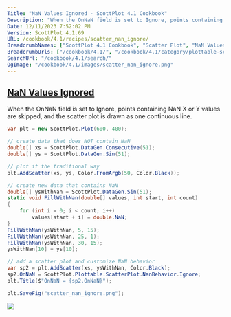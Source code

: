 ```yaml
---
Title: "NaN Values Ignored - ScottPlot 4.1 Cookbook"
Description: "When the OnNaN field is set to Ignore, points containing NaN X or Y values are skipped, and the scatter plot is drawn as one continuous line."
Date: 12/11/2023 7:52:02 PM
Version: ScottPlot 4.1.69
URL: /cookbook/4.1/recipes/scatter_nan_ignore/
BreadcrumbNames: ["ScottPlot 4.1 Cookbook", "Scatter Plot", "NaN Values Ignored"]
BreadcrumbUrls: ["/cookbook/4.1/", "/cookbook/4.1/category/plottable-scatter-plot", "/cookbook/4.1/recipes/scatter_nan_ignore/"]
SearchUrl: "/cookbook/4.1/search/"
OgImage: "/cookbook/4.1/images/scatter_nan_ignore.png"
---
```


<h2><a href='/cookbook/4.1/recipes/scatter_nan_ignore/'>NaN Values Ignored</a></h2>

When the OnNaN field is set to Ignore, points containing NaN X or Y values are skipped, and the scatter plot is drawn as one continuous line.

```cs
var plt = new ScottPlot.Plot(600, 400);

// create data that does NOT contain NaN
double[] xs = ScottPlot.DataGen.Consecutive(51);
double[] ys = ScottPlot.DataGen.Sin(51);

// plot it the traditional way
plt.AddScatter(xs, ys, Color.FromArgb(50, Color.Black));

// create new data that contains NaN
double[] ysWithNan = ScottPlot.DataGen.Sin(51);
static void FillWithNan(double[] values, int start, int count)
{
    for (int i = 0; i < count; i++)
        values[start + i] = double.NaN;
}
FillWithNan(ysWithNan, 5, 15);
FillWithNan(ysWithNan, 25, 1);
FillWithNan(ysWithNan, 30, 15);
ysWithNan[10] = ys[10];

// add a scatter plot and customize NaN behavior
var sp2 = plt.AddScatter(xs, ysWithNan, Color.Black);
sp2.OnNaN = ScottPlot.Plottable.ScatterPlot.NanBehavior.Ignore;
plt.Title($"OnNaN = {sp2.OnNaN}");

plt.SaveFig("scatter_nan_ignore.png");
```

<img src='../../images/scatter_nan_ignore.png' class='d-block mx-auto my-5' />


